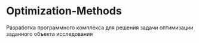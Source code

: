 # Optimization-Methods
Разработка программного комплекса для решения задачи оптимизации заданного объекта исследования
